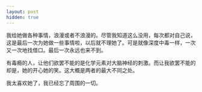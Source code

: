 ```yaml
---
layout: post
hidden: true
---
```

我给她做各种事情，浪漫或者不浪漫的。尽管我知道这么没用，每次都对自己说，这是最后一次为她做一些事情啦，以后就不理她了。可是就像深度中毒一样，一次又一次地找借口。最后一次永远也来不到。

有毒瘾的人，让他们欲罢不能的是化学元素对大脑神经的刺激。而让我欲罢不能的却是，她的开心她的笑。这大概是两者的最大不同之处。

我太喜欢她了，我已经忘了周围的一切。
